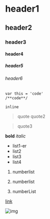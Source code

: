 # header1  
## header2  
### header3  
#### header4  
##### header5  
###### header6  


```
var this = 'code'
/**code**/
```  

``
inline
``

>quote
>quote2

> quote3

**bold**
*italic*  

- list1-er
- list2
- list3
- list4

1. numberlist
2. numberlist

1. numberList

[link](http://www.baidu.com)

 ![img](https://upload-images.jianshu.io/upload_images/703764-605e3cc2ecb664f6.jpg?imageMogr2/auto-orient/strip%7CimageView2/2/w/1000/format/webp)